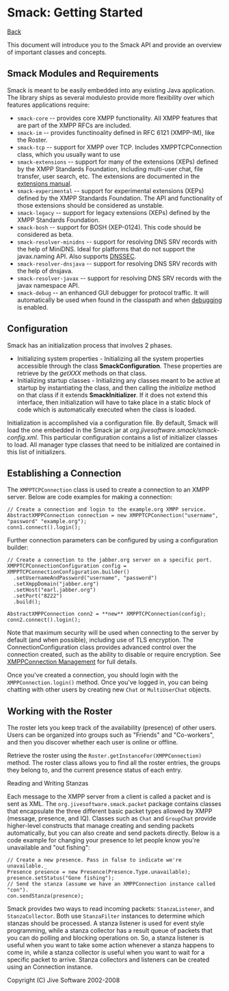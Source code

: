 Smack: Getting Started
======================

[Back](index.md)

This document will introduce you to the Smack API and provide an overview of
important classes and concepts.

Smack Modules and Requirements
-------------------------------

Smack is meant to be easily embedded into any existing Java application. The
library ships as several modulesto provide more flexibility over which
features applications require:

  * `smack-core` -- provides core XMPP functionality. All XMPP features that are part of the XMPP RFCs are included.
  * `smack-im` -- provides functinoality defined in RFC 6121 (XMPP-IM), like the Roster.
  * `smack-tcp` -- support for XMPP over TCP. Includes XMPPTCPConnection class, which you usually want to use
  * `smack-extensions` -- support for many of the extensions (XEPs) defined by the XMPP Standards Foundation, including multi-user chat, file transfer, user search, etc. The extensions are documented in the [extensions manual](extensions/index.md).
  * `smack-experimental` -- support for experimental extensions (XEPs) defined by the XMPP Standards Foundation. The API and functionality of those extensions should be considered as unstable.
  * `smack-legacy` -- support for legacy extensions (XEPs) defined by the XMPP Standards Foundation.
  * `smack-bosh` -- support for BOSH (XEP-0124). This code should be considered as beta.
  * `smack-resolver-minidns` -- support for resolving DNS SRV records with the help of MiniDNS. Ideal for platforms that do not support the javax.naming API. Also supports [DNSSEC](dnssec.md).
  * `smack-resolver-dnsjava` -- support for resolving DNS SRV records with the help of dnsjava.
  * `smack-resolver-javax` -- support for resolving DNS SRV records with the javax namespace API.
  * `smack-debug` -- an enhanced GUI debugger for protocol traffic. It will automatically be used when found in the classpath and when [debugging](debugging.md) is enabled.

Configuration
-------------

Smack has an initialization process that involves 2 phases.

  * Initializing system properties - Initializing all the system properties accessible through the class **SmackConfiguration**. These properties are retrieve by the _getXXX_ methods on that class.
  * Initializing startup classes - Initializing any classes meant to be active at startup by instantiating the class, and then calling the _initialize_ method on that class if it extends **SmackInitializer**. If it does not extend this interface, then initialization will have to take place in a static block of code which is automatically executed when the class is loaded.

Initialization is accomplished via a configuration file. By default, Smack
will load the one embedded in the Smack jar at _org.jivesoftware.smack/smack-
config.xml_. This particular configuration contains a list of initializer
classes to load. All manager type classes that need to be initialized are
contained in this list of initializers.

Establishing a Connection
-------------------------

The `XMPPTCPConnection` class is used to create a connection to an XMPP
server. Below are code examples for making a connection:

```
// Create a connection and login to the example.org XMPP service.
AbstractXMPPConnection connection = new XMPPTCPConnection("username", "password" "example.org");
conn1.connect().login();
```

Further connection parameters can be configured by using a configuration builder:

```
// Create a connection to the jabber.org server on a specific port.
XMPPTCPConnectionConfiguration config = XMPPTCPConnectionConfiguration.builder()
  .setUsernameAndPassword("username", "password")
  .setXmppDomain("jabber.org")
  .setHost("earl.jabber.org")
  .setPort("8222")
  .build();

AbstractXMPPConnection conn2 = **new** XMPPTCPConnection(config);
conn2.connect().login();
```

Note that maximum security will be used when connecting to the server by
default (and when possible), including use of TLS encryption. The
ConnectionConfiguration class provides advanced control over the connection
created, such as the ability to disable or require encryption. See
[XMPPConnection Management](connections.md) for full details.

Once you've created a connection, you should login with the
`XMPPConnection.login()` method. Once you've logged in, you can being
chatting with other users by creating new `Chat` or `MultiUserChat`
objects.

Working with the Roster
----------------------

The roster lets you keep track of the availability (presence) of other users.
Users can be organized into groups such as "Friends" and "Co-workers", and
then you discover whether each user is online or offline.

Retrieve the roster using the `Roster.getInstanceFor(XMPPConnection)` method. The roster
class allows you to find all the roster entries, the groups they belong to,
and the current presence status of each entry.

Reading and Writing Stanzas

Each message to the XMPP server from a client is called a packet and is sent
as XML. The `org.jivesoftware.smack.packet` package contains classes that
encapsulate the three different basic packet types allowed by XMPP (message,
presence, and IQ). Classes such as `Chat` and `GroupChat` provide higher-level
constructs that manage creating and sending packets automatically, but you can
also create and send packets directly. Below is a code example for changing
your presence to let people know you're unavailable and "out fishing":

```
// Create a new presence. Pass in false to indicate we're unavailable._
Presence presence = new Presence(Presence.Type.unavailable);
presence.setStatus("Gone fishing");
// Send the stanza (assume we have an XMPPConnection instance called "con").
con.sendStanza(presence);
```

Smack provides two ways to read incoming packets: `StanzaListener`, and
`StanzaCollector`. Both use `StanzaFilter` instances to determine which
stanzas should be processed. A stanza listener is used for event style
programming, while a stanza collector has a result queue of packets that you
can do polling and blocking operations on. So, a stanza listener is useful
when you want to take some action whenever a stanza happens to come in, while
a stanza collector is useful when you want to wait for a specific packet to
arrive. Stanza collectors and listeners can be created using an Connection
instance.

Copyright (C) Jive Software 2002-2008
